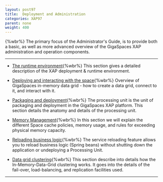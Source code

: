 ```yaml
---
layout: post97
title:  Deployment and Administration
categories: XAP97
parent: none
weight: 400
---
```


{%wbr%}
The primary focus of the Administrator's Guide, is to provide both a basic, as well as more advanced overview of the GigaSpaces XAP administration and operation components.

<hr/>



- [The runtime environment](./the-runtime-environment.html){%wbr%}
This section gives a detailed description of the XAP deployment & runtime environment.

- [Deploying and interacting with the space](./deploying-and-interacting-with-the-space.html){%wbr%}
Overview of GigaSpaces in-memory data grid - how to create a data grid, connect to it, and interact with it.

- [Packaging and deployment](./packaging-and-deployment.html){%wbr%}
The processing unit is the unit of packaging and deployment in the GigaSpaces XAP platform. This section details the anatomy and details of the processing unit.

- [Memory Management](./memory-management-overview.html){%wbr%}
In this section we will explain the different Space cache policies, memory usage, and rules for exceeding physical memory capacity.

- [Reloading business logic](./reloading-business-logic.html){%wbr%}
The service reloading feature allows you to reload business logic (Spring beans) without shutting down the application or undeploying a Processing Unit.

- [Data grid clustering](./data-grid-clustering.html){%wbr%}
This section describe into details how the In-Memory-Data-Grid clustering works. It goes into the details of the fail-over, load-balancing, and replication facilities used.




<hr/>

